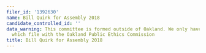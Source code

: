 ```yaml
---
filer_id: '1392630'
name: Bill Quirk for Assembly 2018
candidate_controlled_id: ''
data_warning: This committee is formed outside of Oakland. We only have data on committees
  which file with the Oakland Public Ethics Commission
title: Bill Quirk for Assembly 2018
---
```

